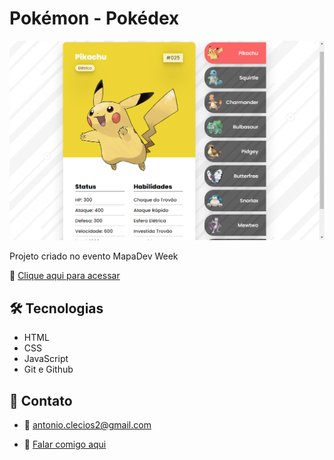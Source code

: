 # Pokémon - Pokédex

![preview](./.github/preview.png)

Projeto criado no evento MapaDev Week

🔗 [Clique aqui para acessar](https://antonio-clecio.github.io/pokedex/)

## 🛠️ Tecnologias

- HTML
- CSS
- JavaScript
- Git e Github

## 🪪 Contato

- 📩 antonio.clecios2@gmail.com

- 📲 [Falar comigo aqui](https://wa.me/5561992890048/)